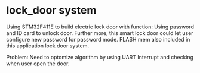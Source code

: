# lock_door system
Using STM32F411E to build electric lock door with function: Using password and ID card to unlock door. Further more, this smart lock door could let user configure new password for password mode. FLASH mem also included in this application lock door system.

Problem: Need to optomize algorithm by using UART Interrupt and checking when user open the door.
<br>


